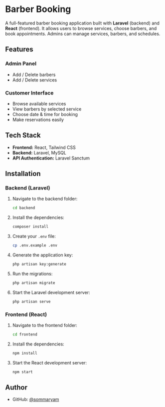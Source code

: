 # Barber Booking

A full-featured barber booking application built with **Laravel** (backend) and **React** (frontend). It allows users to browse services, choose barbers, and book appointments. Admins can manage services, barbers, and schedules.

## Features

### Admin Panel
- Add / Delete barbers
- Add / Delete services
### Customer Interface
- Browse available services
- View barbers by selected service
- Choose date & time for booking
- Make reservations easily

## Tech Stack

- **Frontend:** React, Tailwind CSS
- **Backend:** Laravel, MySQL
- **API Authentication:** Laravel Sanctum

## Installation

### Backend (Laravel)
1. Navigate to the backend folder:
    ```bash
    cd backend
    ```
2. Install the dependencies:
    ```bash
    composer install
    ```
3. Create your `.env` file:
    ```bash
    cp .env.example .env
    ```
4. Generate the application key:
    ```bash
    php artisan key:generate
    ```
5. Run the migrations:
    ```bash
    php artisan migrate
    ```
6. Start the Laravel development server:
    ```bash
    php artisan serve
    ```

### Frontend (React)
1. Navigate to the frontend folder:
    ```bash
    cd frontend
    ```
2. Install the dependencies:
    ```bash
    npm install
    ```
3. Start the React development server:
    ```bash
    npm start
    ```

## Author

- GitHub: [@sommaryam](https://github.com/sommaryam)
